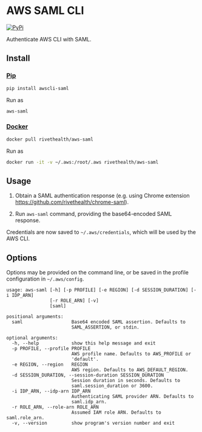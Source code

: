 # AWS SAML CLI

[![PyPi](https://img.shields.io/pypi/v/awscli-saml)](https://pypi.org/project/awscli-saml/)

Authenticate AWS CLI with SAML.

## Install

### [Pip](https://pypi.org/project/awscli-saml/)

```sh
pip install awscli-saml
```

Run as

```sh
aws-saml
```

### [Docker](https://hub.docker.com/r/rivethealth/aws-saml)

```sh
docker pull rivethealth/aws-saml
```

Run as

```sh
docker run -it -v ~/.aws:/root/.aws rivethealth/aws-saml
```

## Usage

1. Obtain a SAML authentication response (e.g. using Chrome extension https://github.com/rivethealth/chrome-saml).

2. Run `aws-saml` command, providing the base64-encoded SAML response.

Credentials are now saved to `~/.aws/credentials`, which will be used by the AWS CLI.

## Options

Options may be provided on the command line, or be saved in the profile configuration in `~/.aws/config`.

```
usage: aws-saml [-h] [-p PROFILE] [-e REGION] [-d SESSION_DURATION] [-i IDP_ARN]
                [-r ROLE_ARN] [-v]
                [saml]

positional arguments:
  saml                  Base64 encoded SAML assertion. Defaults to
                        SAML_ASSERTION, or stdin.

optional arguments:
  -h, --help            show this help message and exit
  -p PROFILE, --profile PROFILE
                        AWS profile name. Defaults to AWS_PROFILE or
                        'default'.
  -e REGION, --region   REGION
                        AWS region. Defaults to AWS_DEFAULT_REGION.
  -d SESSION_DURATION, --session-duration SESSION_DURATION
                        Session duration in seconds. Defaults to
                        saml.session_duration or 3600.
  -i IDP_ARN, --idp-arn IDP_ARN
                        Authenticating SAML provider ARN. Defaults to
                        saml.idp_arn.
  -r ROLE_ARN, --role-arn ROLE_ARN
                        Assumed IAM role ARN. Defaults to saml.role_arn.
  -v, --version         show program's version number and exit
```
